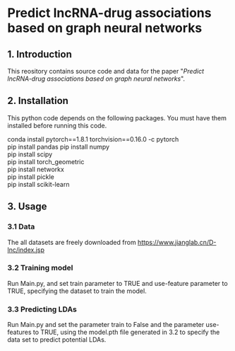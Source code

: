 # Predict lncRNA-drug associations based on graph neural networks 

## 1. Introduction
This reository contains source code and data for the paper "*Predict lncRNA-drug associations based on graph neural networks*".
## 2. Installation
This python code depends on the following packages. You must have them installed before running this code.

conda install pytorch==1.8.1 torchvision==0.16.0 -c pytorch  
pip install pandas 
pip install numpy  
pip install scipy  
pip install torch_geometric  
pip install networkx  
pip install pickle  
pip install scikit-learn

## 3. Usage
### 3.1 Data
The all datasets are freely downloaded from https://www.jianglab.cn/D-lnc/index.jsp
### 3.2 Training model
Run Main.py, and set train parameter to TRUE and use-feature parameter to TRUE, specifying the dataset to train the model.
### 3.3 Predicting LDAs
Run Main.py and set the parameter train to False and the parameter use-features to TRUE, using the model.pth file generated in 3.2 to specify the data set to predict potential LDAs.
